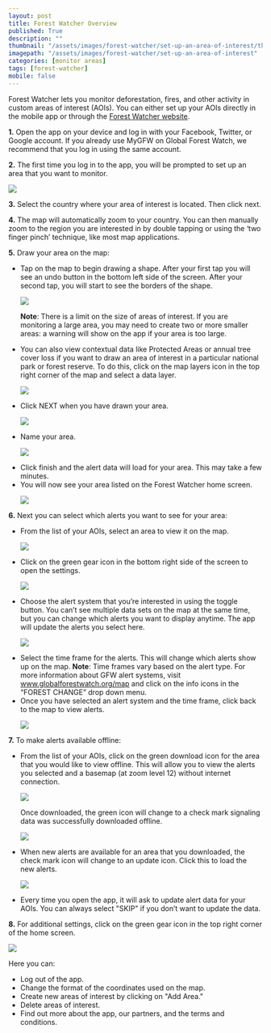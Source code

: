 ```yaml
---
layout: post
title: Forest Watcher Overview
published: True
description: ""
thumbnail: "/assets/images/forest-watcher/set-up-an-area-of-interest/thumbnail.png"
imagepath: "/assets/images/forest-watcher/set-up-an-area-of-interest"
categories: [monitor areas]
tags: [forest-watcher]
mobile: false
---
```

<div id="desktopContent" class="content">
  <p>Forest Watcher lets you monitor deforestation, fires, and other activity in custom areas of interest (AOIs). You can either set up your AOIs directly in the mobile app or through the <a href="http://fw.globalforestwatch.org" target="_blank">Forest Watcher website</a>.</p>
  <p><strong>1.</strong> Open the app on your device and log in with your Facebook, Twitter, or Google account. If you already use MyGFW on Global Forest Watch, we recommend that you log in using the same account.</p>
  <p><strong>2.</strong> The first time you log in to the app, you will be prompted to set up an area that you want to monitor.</p>
  <p><img src="{{site.baseurl}}{{page.imagepath}}/desktop/1c.png" /></p>
  <p><strong>3.</strong> Select the country where your area of interest is located. Then click next.</p>
  <p><strong>4.</strong> The map will automatically zoom to your country. You can then manually zoom to the region you are interested in by double tapping or using the ‘two finger pinch’ technique, like most map applications.</p>
  <p><strong>5.</strong> Draw your area on the map:</p>
    <ul>
      <li>Tap on the map to begin drawing a shape. After your first tap you will see an undo button in the bottom left side of the screen. After your second tap, you will start to see the borders of the shape.</li>
      <p><img src="{{site.baseurl}}{{page.imagepath}}/desktop/1a.png"/></p>
      <p><strong>Note</strong>: There is a limit on the size of areas of interest. If you are monitoring a large area, you may need to create two or more smaller areas: a warning will show on the app if your area is too large. 
      <li>You can also view contextual data like Protected Areas or annual tree cover loss if you want to draw an area of interest in a particular national park or forest reserve. To do this, click on the map layers icon in the top right corner of the map and select a data layer.</li>
      <p><img src="{{site.baseurl}}{{page.imagepath}}/desktop/7a.png"/></p>
      <li>Click NEXT when you have drawn your area.</li>
      <p><img src="{{site.baseurl}}{{page.imagepath}}/desktop/1b.png"/></p>
      <li>Name your area.</li>
      <p><img src="{{site.baseurl}}{{page.imagepath}}/desktop/1d.png"/></p>
      <li>Click finish and the alert data will load for your area. This may take a few minutes.</li>
      <li>You will now see your area listed on the Forest Watcher home screen.</li>
      <p><img src="{{site.baseurl}}{{page.imagepath}}/desktop/6i.png"/></p>
    </ul>
  <p><strong>6.</strong> Next you can select which alerts you want to see for your area:</p>
    <ul>
      <li>From the list of your AOIs, select an area to view it on the map.</li>
      <p><img src="{{site.baseurl}}{{page.imagepath}}/desktop/2a.png"/></p>
      <li>Click on the green gear icon in the bottom right side of the screen to open the settings.</li>
      <p><img src="{{site.baseurl}}{{page.imagepath}}/desktop/2b.png"/></p>
      <li>Choose the alert system that you’re interested in using the toggle button. You can’t see multiple data sets on the map at the same time, but you can change which alerts you want to display anytime. The app will update the alerts you select here.</li>
      <p><img src="{{site.baseurl}}{{page.imagepath}}/desktop/6.png"/></p>
      <li>Select the time frame for the alerts. This will change which alerts show up on the map. <strong>Note</strong>: Time frames vary based on the alert type. For more information about GFW alert systems, visit <a href="http://globalforestwatch.org/map" target="_blank">www.globalforestwatch.org/map</a> and click on the info icons in the “FOREST CHANGE” drop down menu.</li>
      <li>Once you have selected an alert system and the time frame, click back to the map to view alerts.</li>
      <p><img src="{{site.baseurl}}{{page.imagepath}}/desktop/7.png"/></p>
    </ul>
  <p><strong>7.</strong> To make alerts available offline:</p>
    <ul>
      <li>From the list of your AOIs, click on the green download icon for the area that you would like to view offline. This will allow you to view the alerts you selected and a basemap (at zoom level 12) without internet connection.</li>
      <p><img src="{{site.baseurl}}{{page.imagepath}}/desktop/6z.png"/></p>
      <p>Once downloaded, the green icon will change to a check mark signaling data was successfully downloaded offline.</p>
      <p><img src="{{site.baseurl}}{{page.imagepath}}/desktop/6y.png"/></p>
      <li>When new alerts are available for an area that you downloaded, the check mark icon will change to an update icon. Click this to load the new alerts.</li>
      <p><img src="{{site.baseurl}}{{page.imagepath}}/desktop/6x.png"/></p>
      <li>Every time you open the app, it will ask to update alert data for your AOIs. You can always select "SKIP" if you don’t want to update the data.</li>
    </ul>
  <p><strong>8.</strong> For additional settings, click on the green gear icon in the top right corner of the home screen.</p>
  <p><img src="{{site.baseurl}}{{page.imagepath}}/desktop/6v.png" /></p>
  <p>Here you can:</p>
    <ul>
      <li>Log out of the app.</li>
      <li>Change the format of the coordinates used on the map.</li>
      <li>Create new areas of interest by clicking on "Add Area."</li>
      <li>Delete areas of interest.</li>
      <li>Find out more about the app, our partners, and the terms and conditions.</li>
    </ul>
</div>

<div id="mobileContent" class="content">
</div>
